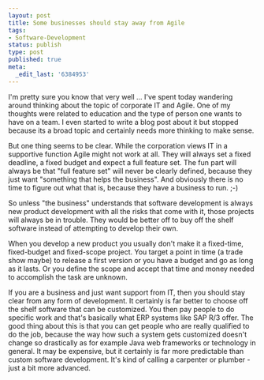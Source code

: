 ```yaml
---
layout: post
title: Some businesses should stay away from Agile
tags:
- Software-Development
status: publish
type: post
published: true
meta:
  _edit_last: '6384953'
---
```

<p>I'm pretty sure you know that very well ... I've spent today wandering around thinking about the topic of corporate IT and Agile. One of my thoughts were related to education and the type of person one wants to have on a team. I even started to write a blog post about it but stopped because its a broad topic and certainly needs more thinking to make sense.</p>

<p>But one thing seems to be clear. While the corporation views IT in a supportive function Agile might not work at all. They will always set a fixed deadline, a fixed budget and expect a full feature set. The fun part will always be that "full feature set" will never be clearly defined, because they just want "something that helps the business". And obviously there is no time to figure out what that is, because they have a business to run. ;-)</p>

<p>So unless "the business" understands that software development is always new product development with all the risks that come with it, those projects will always be in trouble. They would be better off to buy off the shelf software instead of attempting to develop their own.</p>

<p>When you develop a new product you usually don't make it a fixed-time, fixed-budget and fixed-scope project. You target a point in time (a trade show maybe) to release a first version or you have a budget and go as long as it lasts. Or you define the scope and accept that time and money needed to accomplish the task are unknown.</p>

<p>If you are a business and just want support from IT, then you should stay clear from any form of development. It certainly is far better to choose off the shelf software that can be customized. You then pay people to do specific work and that's basically what ERP systems like SAP R/3 offer. The good thing about this is that you can get people who are really qualified to do the job, because the way how such a system gets customized doesn't change so drastically as for example Java web frameworks or technology in general. It may be expensive, but it certainly is far more predictable than custom software development. It's kind of calling a carpenter or plumber - just a bit more advanced.</p>
